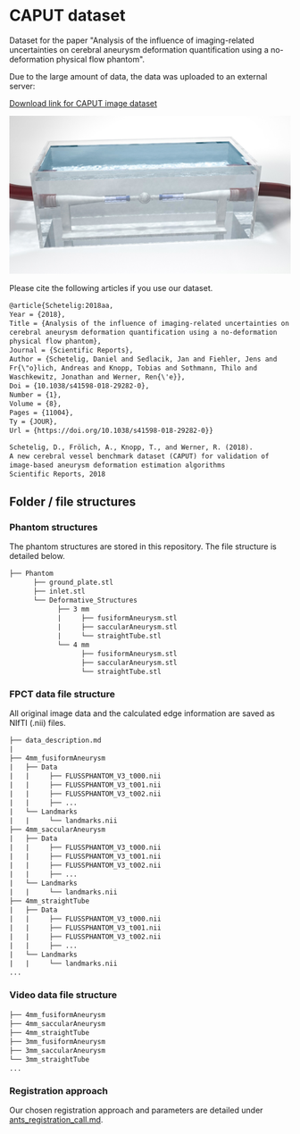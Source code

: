 # CAPUT dataset

Dataset for the paper "Analysis of the influence of imaging-related uncertainties on cerebral aneurysm deformation quantification using a no-deformation physical flow phantom".

Due to the large amount of data, the data was uploaded to an external server:

[Download link for CAPUT image dataset](https://icns-nas1.uke.uni-hamburg.de/owncloud/index.php/s/pFIfanHSM47SOyM)

![](image.jpg)

Please cite the following articles if you use our dataset.

```
@article{Schetelig:2018aa,
Year = {2018},
Title = {Analysis of the influence of imaging-related uncertainties on cerebral aneurysm deformation quantification using a no-deformation physical flow phantom},
Journal = {Scientific Reports},
Author = {Schetelig, Daniel and Sedlacik, Jan and Fiehler, Jens and Fr{\"o}lich, Andreas and Knopp, Tobias and Sothmann, Thilo and Waschkewitz, Jonathan and Werner, Ren{\'e}},
Doi = {10.1038/s41598-018-29282-0},
Number = {1},
Volume = {8},
Pages = {11004},
Ty = {JOUR},
Url = {https://doi.org/10.1038/s41598-018-29282-0}}
```

```
Schetelig, D., Frölich, A., Knopp, T., and Werner, R. (2018).
A new cerebral vessel benchmark dataset (CAPUT) for validation of image-based aneurysm deformation estimation algorithms
Scientific Reports, 2018
```

## Folder / file structures

### Phantom structures

The phantom structures are stored in this repository.
The file structure is detailed below.

```
├── Phantom
      ├── ground_plate.stl
      ├── inlet.stl
      └── Deformative_Structures
            ├── 3 mm
            |     ├── fusiformAneurysm.stl
            |     ├── saccularAneurysm.stl
            |     └── straightTube.stl
            └── 4 mm
                  ├── fusiformAneurysm.stl
                  ├── saccularAneurysm.stl
                  └── straightTube.stl
```

### FPCT data file structure

All original image data and the calculated edge information are saved as NIfTI (.nii) files.

```
├── data_description.md
|
├── 4mm_fusiformAneurysm
|   ├── Data
|   |     ├── FLUSSPHANTOM_V3_t000.nii
|   |     ├── FLUSSPHANTOM_V3_t001.nii
|   |     ├── FLUSSPHANTOM_V3_t002.nii
|   |     ├── ...
|   └── Landmarks
|   |     └── landmarks.nii
├── 4mm_saccularAneurysm
|   ├── Data
|   |     ├── FLUSSPHANTOM_V3_t000.nii
|   |     ├── FLUSSPHANTOM_V3_t001.nii
|   |     ├── FLUSSPHANTOM_V3_t002.nii
|   |     ├── ...
|   └── Landmarks
|   |     └── landmarks.nii
├── 4mm_straightTube
|   ├── Data
|   |     ├── FLUSSPHANTOM_V3_t000.nii
|   |     ├── FLUSSPHANTOM_V3_t001.nii
|   |     ├── FLUSSPHANTOM_V3_t002.nii
|   |     ├── ...
|   └── Landmarks
|   |     └── landmarks.nii
...
```


### Video data file structure

```
├── 4mm_fusiformAneurysm
├── 4mm_saccularAneurysm
├── 4mm_straightTube
├── 3mm_fusiformAneurysm
├── 3mm_saccularAneurysm
└── 3mm_straightTube
...
```

### Registration approach

Our chosen registration approach and parameters are detailed under [ants_registration_call.md](ants_registration_call.md).
